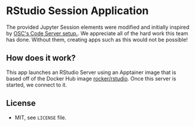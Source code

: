 # RStudio Session Application 

The provided Jupyter Session elements were modified and initially inspired by 
[OSC's Code Server setup.](https://github.com/OSC/bc_osc_rstudio_server). We appreciate 
all of the hard work this team has done. Without them, creating apps such as this 
would not be possible! 

## How does it work?

This app launches an RStudio Server using an Apptainer image that is based off of the Docker Hub image [rocker/rstudio](https://hub.docker.com/r/rocker/rstudio). Once this server is started, we connect to it. 

## License

- MIT, see `LICENSE` file.
